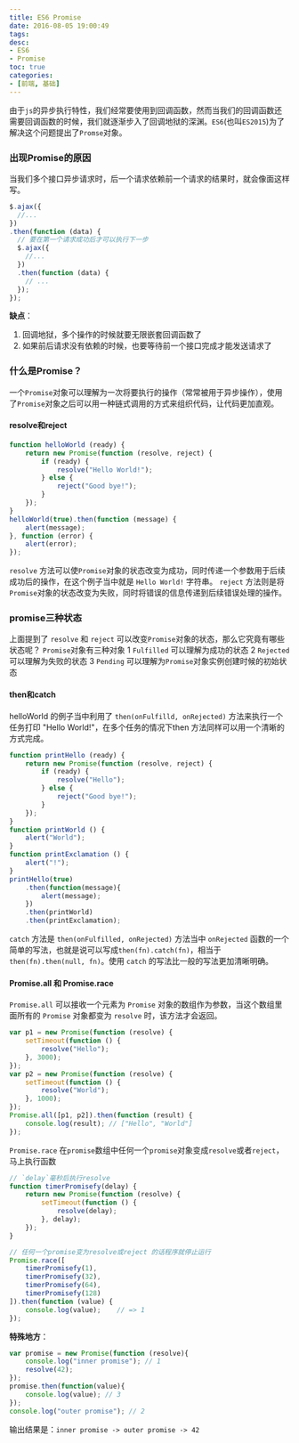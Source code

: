 ```yaml
---
title: ES6 Promise
date: 2016-08-05 19:00:49
tags:
desc: 
- ES6
- Promise
toc: true
categories:
- [前端, 基础]
---
```


由于`js`的异步执行特性，我们经常要使用到回调函数，然而当我们的回调函数还需要回调函数的时候，我们就逐渐步入了回调地狱的深渊。`ES6`(也叫`ES2015`)为了解决这个问题提出了`Promse`对象。

<!--more-->

### 出现Promise的原因

当我们多个接口异步请求时，后一个请求依赖前一个请求的结果时，就会像面这样写。

```javascript
$.ajax({
  //...
})
.then(function (data) {
  // 要在第一个请求成功后才可以执行下一步
  $.ajax({  
    //...
  })
  .then(function (data) {
    // ...
  });
});
```

**缺点**：

1. 回调地狱，多个操作的时候就要无限嵌套回调函数了
2. 如果前后请求没有依赖的时候，也要等待前一个接口完成才能发送请求了

### 什么是Promise？

一个`Promise`对象可以理解为一次将要执行的操作（常常被用于异步操作），使用了`Promise`对象之后可以用一种链式调用的方式来组织代码，让代码更加直观。

#### resolve和reject

```javascript
function helloWorld (ready) {
    return new Promise(function (resolve, reject) {
        if (ready) {
            resolve("Hello World!");
        } else {
            reject("Good bye!");
        }
    });
}
helloWorld(true).then(function (message) {
    alert(message);
}, function (error) {
    alert(error);
});
```
`resolve` 方法可以使`Promise`对象的状态改变为成功，同时传递一个参数用于后续成功后的操作，在这个例子当中就是 `Hello World!` 字符串。
`reject` 方法则是将`Promise`对象的状态改变为失败，同时将错误的信息传递到后续错误处理的操作。

### promise三种状态

上面提到了 `resolve` 和 `reject` 可以改变`Promise`对象的状态，那么它究竟有哪些状态呢？
`Promise`对象有三种对象
1 `Fulfilled` 可以理解为成功的状态
2 `Rejected` 可以理解为失败的状态
3 `Pending` 可以理解为`Promise`对象实例创建时候的初始状态

#### then和catch

helloWorld 的例子当中利用了 `then(onFulfilld, onRejected)` 方法来执行一个任务打印 "Hello World!"，在多个任务的情况下then 方法同样可以用一个清晰的方式完成。

```javascript
function printHello (ready) {
    return new Promise(function (resolve, reject) {
        if (ready) {
            resolve("Hello");
        } else {
            reject("Good bye!");
        }
    });
}
function printWorld () {
    alert("World");
}
function printExclamation () {
    alert("!");
}
printHello(true)
    .then(function(message){
        alert(message);
    })
    .then(printWorld)
    .then(printExclamation);
```

`catch` 方法是 `then(onFulfilled, onRejected)` 方法当中 `onRejected` 函数的一个简单的写法，也就是说可以写成`then(fn).catch(fn)`，相当于 `then(fn).then(null, fn)`。使用 `catch` 的写法比一般的写法更加清晰明确。

#### Promise.all 和 Promise.race

`Promise.all` 可以接收一个元素为 `Promise` 对象的数组作为参数，当这个数组里面所有的 `Promise` 对象都变为 `resolve` 时，该方法才会返回。

```javascript
var p1 = new Promise(function (resolve) {
    setTimeout(function () {
        resolve("Hello");
    }, 3000);
});
var p2 = new Promise(function (resolve) {
    setTimeout(function () {
        resolve("World");
    }, 1000);
});
Promise.all([p1, p2]).then(function (result) {
    console.log(result); // ["Hello", "World"]
});
```

`Promise.race` 在`promise`数组中任何一个`promise`对象变成`resolve`或者`reject`，马上执行函数

```javascript
// `delay`毫秒后执行resolve
function timerPromisefy(delay) {
    return new Promise(function (resolve) {
        setTimeout(function () {
            resolve(delay);
        }, delay);
    });
}

// 任何一个promise变为resolve或reject 的话程序就停止运行
Promise.race([
    timerPromisefy(1),
    timerPromisefy(32),
    timerPromisefy(64),
    timerPromisefy(128)
]).then(function (value) {
    console.log(value);    // => 1
});
```

**特殊地方**：

```javascript
var promise = new Promise(function (resolve){
    console.log("inner promise"); // 1
    resolve(42);
});
promise.then(function(value){
    console.log(value); // 3
});
console.log("outer promise"); // 2
```

输出结果是：`inner promise -> outer promise -> 42`
